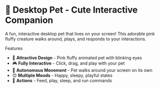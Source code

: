 # 🐾 Desktop Pet - Cute Interactive Companion

A fun, interactive desktop pet that lives on your screen! This adorable pink fluffy creature walks around, plays, and responds to your interactions.

 Features

- 🎨 **Attractive Design** - Pink fluffy animated pet with blinking eyes
- 🎮 **Fully Interactive** - Click, drag, and play with your pet
- 🏃 **Autonomous Movement** - Pet walks around your screen on its own
- 😊 **Multiple Moods** - Happy, sleepy, playful states
- 🎯 **Actions** - Feed, play, sleep, and run commands


